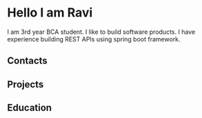 # Hello I am Ravi
I am 3rd year BCA student. I like to build software products.
I have experience building REST APIs using spring boot framework.

## Contacts
## Projects
## Education